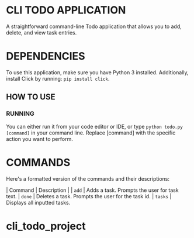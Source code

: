 # CLI TODO APPLICATION

A straightforward command-line Todo application that allows you to add, delete, and view task entries.

# DEPENDENCIES

To use this application, make sure you have Python 3 installed. Additionally, install Click by running: `pip install click`.

## HOW TO USE
### RUNNING

You can either run it from your code editor or IDE, or type `python todo.py [command]` in your command line. Replace [command] with the specific action you want to perform. 

# COMMANDS

Here's a formatted version of the commands and their descriptions:

| Command |	Description |
| `add` |	Adds a task. Prompts the user for task text.
| `done` |	Deletes a task. Prompts the user for the task id.
| `tasks` |	Displays all inputted tasks.

# cli_todo_project
